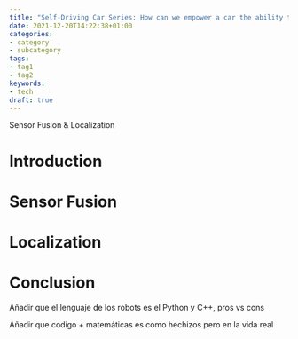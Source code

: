 ```yaml
---
title: "Self-Driving Car Series: How can we empower a car the ability to know where it is in a complex environment? (Part 2)"
date: 2021-12-20T14:22:38+01:00
categories:
- category
- subcategory
tags:
- tag1
- tag2
keywords:
- tech
draft: true
---
```


Sensor Fusion & Localization
<!--more-->

# Introduction

# Sensor Fusion

# Localization

# Conclusion

Añadir que el lenguaje de los robots es el Python y C++, pros vs cons

Añadir que codigo + matemáticas es como hechizos pero en la vida real
